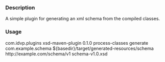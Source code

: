 ### Description 

A simple plugin for generating an xml schema from the compiled classes.

### Usage
<plugin>
    <groupId>com.idvp.plugins</groupId>
    <artifactId>xsd-maven-plugin</artifactId>
    <version>0.1.0</version>
    <executions>
        <execution>
            <phase>process-classes</phase>
            <goals>
                <goal>generate</goal>
            </goals>
        </execution>
    </executions>
    <configuration>
        <sources>
            <source>
                <basePackage>com.example.schema</basePackage>
            </source>
        </sources>
        <outputPath>${basedir}/target/generated-resources/schema</outputPath>
        <schemas>
            <schema>
                <namespace>http://example.com/schema/v1</namespace>
                <fileName>schema-v1.0.xsd</fileName>
            </schema>
        </schemas>
    </configuration>
</plugin>
